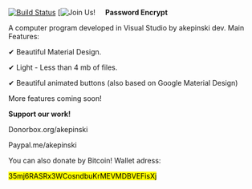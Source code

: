 [![Build Status](https://travis-ci.org/xxczaki/password-encrypt.svg?branch=master)](https://travis-ci.org/xxczaki/password-encrypt)
[![Join Us!](https://gitter.im/akepinski-dev/Lobby?utm_source=share-link&utm_medium=link&utm_campaign=share-link)    
<b>Password Encrypt</b>

A computer program developed in Visual Studio by akepinski dev. Main Features:

✔ Beautiful Material Design.

✔ Light - Less than 4 mb of files.

✔ Beautiful animated buttons (also based on Google Material Design)

More features coming soon!

<b>Support our work!</b>

Donorbox.org/akepinski

Paypal.me/akepinski

You can also donate by Bitcoin! Wallet adress:

<mark>35mj6RASRx3WCosndbuKrMEVMDBVEFisXj</mark>
